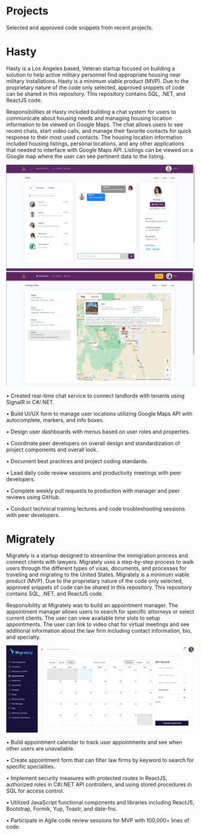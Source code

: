 # Projects
Selected and approved code snippets from recent projects.

# Hasty
Hasty is a Los Angeles based, Veteran startup focused on building a solution to help active military personnel find appropriate housing near military installations. Hasty is a minimum viable product (MVP). Due to the proprietary nature of the code only selected, approved snippets of code can be shared in this repository. This repository contains SQL, .NET, and ReactJS code.

Responsibilities at Hasty included building a chat system for users to communicate about housing needs and managing housing location information to be viewed on Google Maps. The chat allows users to see recent chats, start video calls, and manage their favorite contacts for quick response to their most used contacts. The housing location information included housing listings, personal locations, and any other applications that needed to interface with Google Maps API. Listings can be viewed on a Google map where the user can see pertinent data to the listing.

![hasty-chat](https://github.com/starfiresd/Projects/blob/main/images/hasty-chat.PNG)
![hasty-listings](https://github.com/starfiresd/Projects/blob/main/images/hasty-listings.PNG)

• Created real-time chat service to connect landlords with tenants using SignalR in C#/.NET. 

• Build UI/UX form to manage user locations utilizing Google Maps API with autocomplete, markers, and info boxes.

• Design user dashboards with menus based on user roles and properties.

• Coordinate peer developers on overall design and standardization of project components and overall look.

• Document best practices and project coding standards.

• Lead daily code review sessions and productivity meetings with peer developers.

• Complete weekly pull requests to production with manager and peer reviews using GitHub.

• Conduct technical training lectures and code troubleshooting sessions with peer developers.

# Migrately
Migrately is a startup designed to streamline the immigration process and connect clients with lawyers. Migrately uses a step-by-step process to walk users through the different types of visas, documents, and processes for traveling and migrating to the United States. Migrately is a minimum viable product (MVP). Due to the proprietary nature of the code only selected, approved snippets of code can be shared in this repository. This repository contains SQL, .NET, and ReactJS code.

Responsibility at Migrately was to build an appointment manager. The appointment manager allows users to search for specific attorneys or select current clients. The user can view available time slots to setup appointments. The user can link to video chat for virtual meetings and see additional information about the law firm including contact information, bio, and specialty.

![migrately-calendar](https://github.com/starfiresd/Projects/blob/main/images/migrately-calendar.png)

• Build appointment calendar to track user appointments and see when other users are unavailable. 

• Create appointment form that can filter law firms by keyword to search for specific specialties.

• Implement security measures with protected routes in ReactJS, authorized roles in C#/.NET API controllers, and using stored procedures in SQL for access control.

• Utilized JavaScript functional components and libraries including ReactJS, Bootstrap, Formik, Yup, Toastr, and date-fns.

• Participate in Agile code review sessions for MVP with 100,000+ lines of code.

